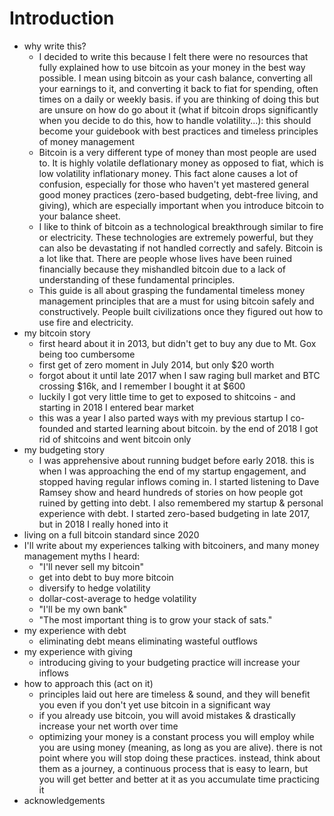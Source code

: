 # Introduction

* why write this?
  * I decided to write this because I felt there were no resources that fully explained how to use bitcoin as your money in the best way possible. I mean using bitcoin as your cash balance, converting all your earnings to it, and converting it back to fiat for spending, often times on a daily or weekly basis. if you are thinking of doing this but are unsure on how do go about it (what if bitcoin drops significantly when you decide to do this, how to handle volatility...): this should become your guidebook with best practices and timeless principles of money management
  * Bitcoin is a very different type of money than most people are used to. It is highly volatile deflationary money as opposed to fiat, which is low volatility inflationary money. This fact alone causes a lot of confusion, especially for those who haven't yet mastered general good money practices (zero-based budgeting, debt-free living, and giving), which are especially important when you introduce bitcoin to your balance sheet.
  * I like to think of bitcoin as a technological breakthrough similar to fire or electricity. These technologies are extremely powerful, but they can also be devastating if not handled correctly and safely. Bitcoin is a lot like that. There are people whose lives have been ruined financially because they mishandled bitcoin due to a lack of understanding of these fundamental principles.
  * This guide is all about grasping the fundamental timeless money management principles that are a must for using bitcoin safely and constructively. People built civilizations once they figured out how to use fire and electricity.
* my bitcoin story
  * first heard about it in 2013, but didn't get to buy any due to Mt. Gox being too cumbersome
  * first get of zero moment in July 2014, but only $20 worth
  * forgot about it until late 2017 when I saw raging bull market and BTC crossing $16k, and I remember I bought it at $600
  * luckily I got very little time to get to exposed to shitcoins - and starting in 2018 I entered bear market
  * this was a year I also parted ways with my previous startup I co-founded and started learning about bitcoin. by the end of 2018 I got rid of shitcoins and went bitcoin only
* my budgeting story
  * I was apprehensive about running budget before early 2018. this is when I was approaching the end of my startup engagement, and stopped having regular inflows coming in. I started listening to Dave Ramsey show and heard hundreds of stories on how people got ruined by getting into debt. I also remembered my startup & personal experience with debt. I started zero-based budgeting in late 2017, but in 2018 I really honed into it
* living on a full bitcoin standard since 2020
* I'll write about my experiences talking with bitcoiners, and many money management myths I heard:
  * "I'll never sell my bitcoin"
  * get into debt to buy more bitcoin
  * diversify to hedge volatility
  * dollar-cost-average to hedge volatility
  * "I'll be my own bank"
  * "The most important thing is to grow your stack of sats."
* my experience with debt
  * eliminating debt means eliminating wasteful outflows
* my experience with giving
  * introducing giving to your budgeting practice will increase your inflows
* how to approach this (act on it)
  * principles laid out here are timeless & sound, and they will benefit you even if you don't yet use bitcoin in a significant way
  * if you already use bitcoin, you will avoid mistakes & drastically increase your net worth over time
  * optimizing your money is a constant process you will employ while you are using money (meaning, as long as you are alive). there is not point where you will stop doing these practices. instead, think about them as a journey, a continuous process that is easy to learn, but you will get better and better at it as you accumulate time practicing it
* acknowledgements
